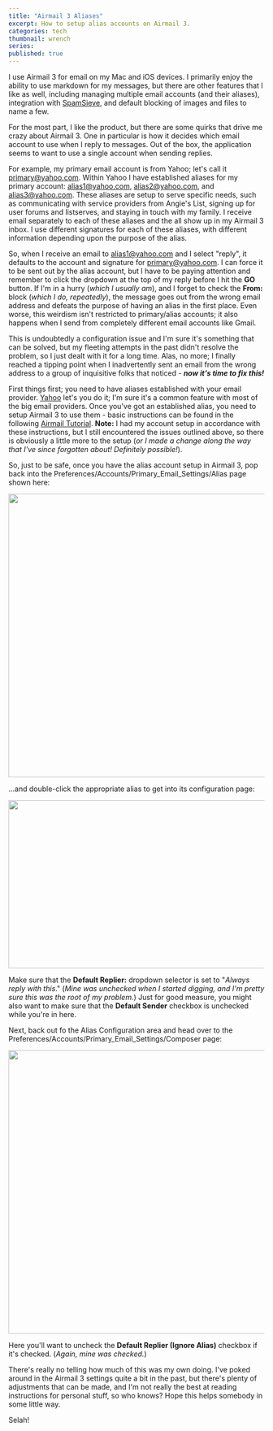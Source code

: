 ```yaml
---
title: "Airmail 3 Aliases"
excerpt: How to setup alias accounts on Airmail 3.
categories: tech
thumbnail: wrench
series: 
published: true
---
```

I use Airmail 3 for email on my Mac and iOS devices. I primarily enjoy the ability to use markdown for my messages, but there are other features that I like as well, including managing multiple email accounts (and their aliases), integration with [SpamSieve](https://c-command.com/spamsieve/), and default blocking of images and files to name a few. 

For the most part, I like the product, but there are some quirks that drive me crazy about Airmail 3. One in particular is how it decides which email account to use when I reply to messages. Out of the box, the application seems to want to use a single account when sending replies. 

For example, my primary email account is from Yahoo; let's call it primary@yahoo.com. Within Yahoo I have established aliases for my primary account: alias1@yahoo.com, alias2@yahoo.com, and alias3@yahoo.com. These aliases are setup to serve specific needs, such as communicating with service providers from Angie's List, signing up for user forums and listserves, and staying in touch with my family. I receive email separately to each of these aliases and the all show up in my Airmail 3 inbox. I use different signatures for each of these aliases, with different information depending upon the purpose of the alias.

So, when I receive an email to alias1@yahoo.com and I select "reply", it defaults to the account and signature for primary@yahoo.com. I can force it to be sent out by the alias account, but I have to be paying attention and remember to click the dropdown at the top of my reply before I hit the __GO__ button. If I'm in a hurry (_which I usually am_), and I forget to check the __From:__ block (_which I do, repeatedly_), the message goes out from the wrong email address and defeats the purpose of having an alias in the first place. Even worse, this weirdism isn't restricted to primary/alias accounts; it also happens when I send from completely different email accounts like Gmail.

This is undoubtedly a configuration issue and I'm sure it's something that can be solved, but my fleeting attempts in the past didn't resolve the problem, so I just dealt with it for a long time. Alas, no more; I finally reached a tipping point when I inadvertently sent an email from the wrong address to a group of inquisitive folks that noticed - ___now it's time to fix this!___

First things first; you need to have aliases established with your email provider. [Yahoo](https://help.yahoo.com/kb/SLN29287.html) let's you do it; I'm sure it's a common feature with most of the big email providers. Once you've got an established alias, you need to setup Airmail 3 to use them - basic instructions can be found in the following [Airmail Tutorial](https://help.airmailapp.com/en-us/article/alias-account-tutorial-airmail-for-macos-1nl831w/). __Note:__ I had my account setup in accordance with these instructions, but I still encountered the issues outlined above, so there is obviously a little more to the setup (_or I made a change along the way that I've since forgotten about! Definitely possible!_).

So, just to be safe, once you have the alias account setup in Airmail 3, pop back into the  Preferences/Accounts/Primary_Email_Settings/Alias page shown here:

<img src="https://eijdpw.dm.files.1drv.com/y4msjkxfhfrCRfmpfZS4n9rQxzl9H9CTjmlwwymnREbRJMDHY_lqkGdc6AONX0KRDm6Q2XQxxDR3rj34FxeAqaFECjUsEjNS13aEuZo9ejLfsd7RNKD52dR91sm6Hxvk9x1etGtpvA2hR-B7aeUTBtRSJe05HDM-8tNjZVOZgySR9dSbMMwZ3bguJUA45-wJE6RNVVSX4qAkvjrpP789OYZ3Q?width=600&height=558&cropmode=none" width="600" height="558" />

...and double-click the appropriate alias to get into its configuration page:

<img src="https://eojdpw.dm.files.1drv.com/y4mPkyy_brnDyCFsoJxypIvl5tU6gWD7eLEYud0FPvZnT0hpPw3Z18cu0_S3mG8koFFe3dIIItLxxRBTbj9hNL-JwXH2rV_bNS4HuKdb44OjYxS7znUg590MReE65YAVafKVuSVgdmo01nWBR04fS31mTyVNuDBMeI470XTa5n97XlN-9mios5Q86hqUaCJoQiKiOrpj6qDLjoj3T9xm368qw?width=600&height=331&cropmode=none" width="600" height="331" />

Make sure that the __Default Replier:__ dropdown selector is set to "_Always reply with this_." (_Mine was unchecked when I started digging, and I'm pretty sure this was the root of my problem._) Just for good measure, you might also want to make sure that the __Default Sender__ checkbox is unchecked while you're in here. 

Next, back out fo the Alias Configuration area and head over to the Preferences/Accounts/Primary_Email_Settings/Composer page:

<img src="https://e4jdpw.dm.files.1drv.com/y4m8YSOa4vnytHtbdylFobEKnMXTvuqz5CEMU_J-vASYFMrYBO_dP19Fnzh70h3A35JTilSzWMU1SFzd6LAPF6udp_pJh-wM7gbrf-wGcX6ZF3gv65nto8oUfI7DDRdNMfwE6BjlqHBXQnqiqe4WuyKvp9cK5Qa9ujxMIKm4kwC9r93BucLaBu_ZumMad-9vzaTZaFLtMRwhx92735ciI8nJw?width=600&height=558&cropmode=none" width="600" height="558" />

Here you'll want to uncheck the __Default Replier (Ignore Alias)__ checkbox if it's checked. (_Again, mine was checked._) 

There's really no telling how much of this was my own doing. I've poked around in the Airmail 3 settings quite a bit in the past, but there's plenty of adjustments that can be made, and I'm not really the best at reading instructions for personal stuff, so who knows? Hope this helps somebody in some little way.

Selah!



